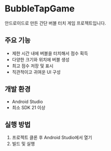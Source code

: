 # BubbleTapGame

안드로이드로 만든 간단 버블 터치 게임 프로젝트입니다.

## 주요 기능
- 제한 시간 내에 버블을 터치해서 점수 획득
- 다양한 크기와 위치에 버블 생성
- 최고 점수 저장 및 표시
- 직관적이고 귀여운 UI 구성

## 개발 환경
- Android Studio
- 최소 SDK 21 이상

## 실행 방법
1. 프로젝트 클론 후 Android Studio에서 열기
2. 빌드 및 실행
